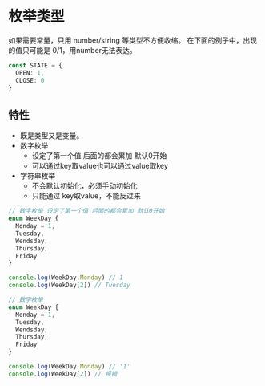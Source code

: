 # 枚举类型

如果需要常量，只用 number/string 等类型不方便收缩。
在下面的例子中，出现的值只可能是 0/1，用number无法表达。
```ts
const STATE = {
  OPEN: 1,
  CLOSE: 0
}
```

## 特性
 - 既是类型又是变量。
 - 数字枚举
   - 设定了第一个值 后面的都会累加 默认0开始
   - 可以通过key取value也可以通过value取key
 - 字符串枚举
   - 不会默认初始化，必须手动初始化
   - 只能通过 key取value，不能反过来

```ts
// 数字枚举 设定了第一个值 后面的都会累加 默认0开始
enum WeekDay {
  Monday = 1,
  Tuesday,
  Wendsday,
  Thursday,
  Friday
}

console.log(WeekDay.Monday) // 1
console.log(WeekDay[2]) // Tuesday

// 数字枚举
enum WeekDay {
  Monday = 1,
  Tuesday,
  Wendsday,
  Thursday,
  Friday
}

console.log(WeekDay.Monday) // '1'
console.log(WeekDay[2]) // 报错
```